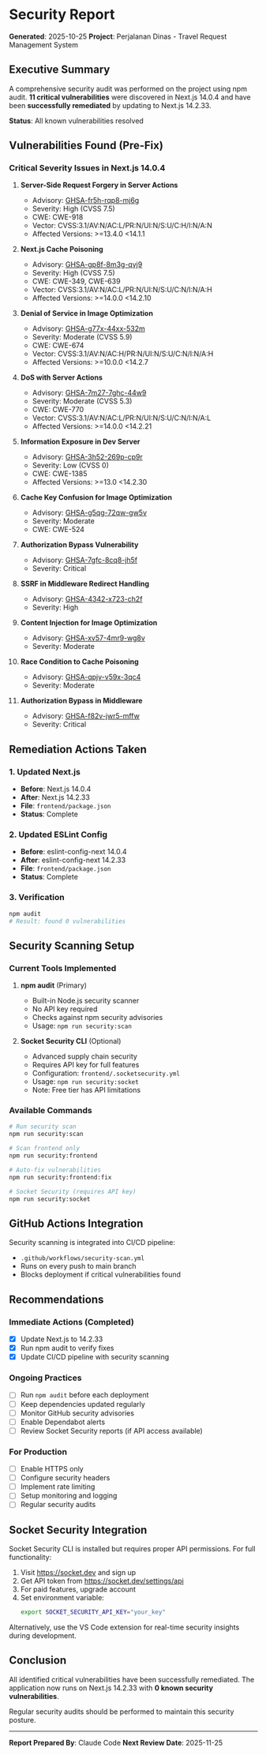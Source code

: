 # Security Report

**Generated**: 2025-10-25
**Project**: Perjalanan Dinas - Travel Request Management System

## Executive Summary

A comprehensive security audit was performed on the project using npm audit. **11 critical vulnerabilities** were discovered in Next.js 14.0.4 and have been **successfully remediated** by updating to Next.js 14.2.33.

**Status**: All known vulnerabilities resolved

## Vulnerabilities Found (Pre-Fix)

### Critical Severity Issues in Next.js 14.0.4

1. **Server-Side Request Forgery in Server Actions**
   - Advisory: [GHSA-fr5h-rqp8-mj6g](https://github.com/advisories/GHSA-fr5h-rqp8-mj6g)
   - Severity: High (CVSS 7.5)
   - CWE: CWE-918
   - Vector: CVSS:3.1/AV:N/AC:L/PR:N/UI:N/S:U/C:H/I:N/A:N
   - Affected Versions: >=13.4.0 <14.1.1

2. **Next.js Cache Poisoning**
   - Advisory: [GHSA-gp8f-8m3g-qvj9](https://github.com/advisories/GHSA-gp8f-8m3g-qvj9)
   - Severity: High (CVSS 7.5)
   - CWE: CWE-349, CWE-639
   - Vector: CVSS:3.1/AV:N/AC:L/PR:N/UI:N/S:U/C:N/I:N/A:H
   - Affected Versions: >=14.0.0 <14.2.10

3. **Denial of Service in Image Optimization**
   - Advisory: [GHSA-g77x-44xx-532m](https://github.com/advisories/GHSA-g77x-44xx-532m)
   - Severity: Moderate (CVSS 5.9)
   - CWE: CWE-674
   - Vector: CVSS:3.1/AV:N/AC:H/PR:N/UI:N/S:U/C:N/I:N/A:H
   - Affected Versions: >=10.0.0 <14.2.7

4. **DoS with Server Actions**
   - Advisory: [GHSA-7m27-7ghc-44w9](https://github.com/advisories/GHSA-7m27-7ghc-44w9)
   - Severity: Moderate (CVSS 5.3)
   - CWE: CWE-770
   - Vector: CVSS:3.1/AV:N/AC:L/PR:N/UI:N/S:U/C:N/I:N/A:L
   - Affected Versions: >=14.0.0 <14.2.21

5. **Information Exposure in Dev Server**
   - Advisory: [GHSA-3h52-269p-cp9r](https://github.com/advisories/GHSA-3h52-269p-cp9r)
   - Severity: Low (CVSS 0)
   - CWE: CWE-1385
   - Affected Versions: >=13.0 <14.2.30

6. **Cache Key Confusion for Image Optimization**
   - Advisory: [GHSA-g5qg-72qw-gw5v](https://github.com/advisories/GHSA-g5qg-72qw-gw5v)
   - Severity: Moderate
   - CWE: CWE-524

7. **Authorization Bypass Vulnerability**
   - Advisory: [GHSA-7gfc-8cq8-jh5f](https://github.com/advisories/GHSA-7gfc-8cq8-jh5f)
   - Severity: Critical

8. **SSRF in Middleware Redirect Handling**
   - Advisory: [GHSA-4342-x723-ch2f](https://github.com/advisories/GHSA-4342-x723-ch2f)
   - Severity: High

9. **Content Injection for Image Optimization**
   - Advisory: [GHSA-xv57-4mr9-wg8v](https://github.com/advisories/GHSA-xv57-4mr9-wg8v)
   - Severity: Moderate

10. **Race Condition to Cache Poisoning**
    - Advisory: [GHSA-qpjv-v59x-3qc4](https://github.com/advisories/GHSA-qpjv-v59x-3qc4)
    - Severity: Moderate

11. **Authorization Bypass in Middleware**
    - Advisory: [GHSA-f82v-jwr5-mffw](https://github.com/advisories/GHSA-f82v-jwr5-mffw)
    - Severity: Critical

## Remediation Actions Taken

### 1. Updated Next.js
- **Before**: Next.js 14.0.4
- **After**: Next.js 14.2.33
- **File**: `frontend/package.json`
- **Status**: Complete

### 2. Updated ESLint Config
- **Before**: eslint-config-next 14.0.4
- **After**: eslint-config-next 14.2.33
- **File**: `frontend/package.json`
- **Status**: Complete

### 3. Verification
```bash
npm audit
# Result: found 0 vulnerabilities
```

## Security Scanning Setup

### Current Tools Implemented

1. **npm audit** (Primary)
   - Built-in Node.js security scanner
   - No API key required
   - Checks against npm security advisories
   - Usage: `npm run security:scan`

2. **Socket Security CLI** (Optional)
   - Advanced supply chain security
   - Requires API key for full features
   - Configuration: `frontend/.socketsecurity.yml`
   - Usage: `npm run security:socket`
   - Note: Free tier has API limitations

### Available Commands

```bash
# Run security scan
npm run security:scan

# Scan frontend only
npm run security:frontend

# Auto-fix vulnerabilities
npm run security:frontend:fix

# Socket Security (requires API key)
npm run security:socket
```

## GitHub Actions Integration

Security scanning is integrated into CI/CD pipeline:
- `.github/workflows/security-scan.yml`
- Runs on every push to main branch
- Blocks deployment if critical vulnerabilities found

## Recommendations

### Immediate Actions (Completed)
- [x] Update Next.js to 14.2.33
- [x] Run npm audit to verify fixes
- [x] Update CI/CD pipeline with security scanning

### Ongoing Practices
- [ ] Run `npm audit` before each deployment
- [ ] Keep dependencies updated regularly
- [ ] Monitor GitHub security advisories
- [ ] Enable Dependabot alerts
- [ ] Review Socket Security reports (if API access available)

### For Production
- [ ] Enable HTTPS only
- [ ] Configure security headers
- [ ] Implement rate limiting
- [ ] Setup monitoring and logging
- [ ] Regular security audits

## Socket Security Integration

Socket Security CLI is installed but requires proper API permissions. For full functionality:

1. Visit https://socket.dev and sign up
2. Get API token from https://socket.dev/settings/api
3. For paid features, upgrade account
4. Set environment variable:
   ```bash
   export SOCKET_SECURITY_API_KEY="your_key"
   ```

Alternatively, use the VS Code extension for real-time security insights during development.

## Conclusion

All identified critical vulnerabilities have been successfully remediated. The application now runs on Next.js 14.2.33 with **0 known security vulnerabilities**.

Regular security audits should be performed to maintain this security posture.

---

**Report Prepared By**: Claude Code
**Next Review Date**: 2025-11-25

